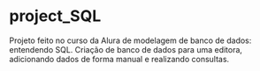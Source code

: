 # project_SQL
Projeto feito no curso da Alura de modelagem de banco de dados: entendendo SQL. Criação de banco de dados para uma editora, adicionando dados de forma manual e realizando consultas.
